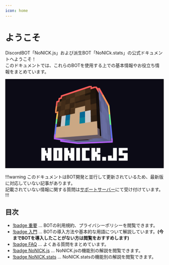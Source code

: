 ```yaml
---
icon: home
---
```


# ようこそ
DiscordBOT「NoNICK.js」および派生BOT「NoNICk.stats」の公式ドキュメントへようこそ！<br>
このドキュメントでは、これらのBOTを使用する上での基本情報やお役立ち情報をまとめています。

![](/static/banner.png)

!!!warning
このドキュメントはBOT開発と並行して更新されているため、最新版に対応していない記事があります。<br>
記載されていない情報に関する質問は[サポートサーバー](https://discord.gg/fVcjCNn733)にて受け付けています。
!!!

## 目次
* [!badge 重要](/important/teams-of-service.md) ... BOTの利用規約、プライバシーポリシーを閲覧できます。
* [!badge 入門](/tutorial/words.md) ... BOTの導入方法や基本的な用語について解説しています。**(今までBOTを導入したことがない方は閲覧をおすすめします)**
* [!badge FAQ](/faq.md) ... よくある質問をまとめています。
* [!badge NoNICK.js]() ... NoNICK.jsの機能別の解説を閲覧できます。
* [!badge NoNICK.stats]() ... NoNICK.statsの機能別の解説を閲覧できます。